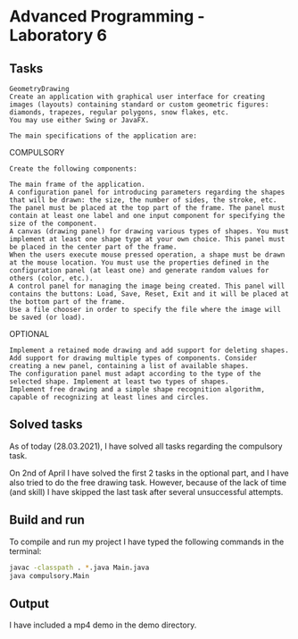 # Advanced Programming - Laboratory 6

## Tasks
```text
GeometryDrawing
Create an application with graphical user interface for creating images (layouts) containing standard or custom geometric figures: diamonds, trapezes, regular polygons, snow flakes, etc.
You may use either Swing or JavaFX.

The main specifications of the application are:

```
COMPULSORY
```text
Create the following components:

The main frame of the application.
A configuration panel for introducing parameters regarding the shapes that will be drawn: the size, the number of sides, the stroke, etc.
The panel must be placed at the top part of the frame. The panel must contain at least one label and one input component for specifying the size of the component.
A canvas (drawing panel) for drawing various types of shapes. You must implement at least one shape type at your own choice. This panel must be placed in the center part of the frame.
When the users execute mouse pressed operation, a shape must be drawn at the mouse location. You must use the properties defined in the configuration panel (at least one) and generate random values for others (color, etc.).
A control panel for managing the image being created. This panel will contains the buttons: Load, Save, Reset, Exit and it will be placed at the bottom part of the frame.
Use a file chooser in order to specify the file where the image will be saved (or load).

```
OPTIONAL
```text
Implement a retained mode drawing and add support for deleting shapes.
Add support for drawing multiple types of components. Consider creating a new panel, containing a list of available shapes.
The configuration panel must adapt according to the type of the selected shape. Implement at least two types of shapes.
Implement free drawing and a simple shape recognition algorithm, capable of recognizing at least lines and circles.

```

## Solved tasks

As of today (28.03.2021), I have solved all tasks regarding the compulsory task.

On 2nd of April I have solved the first 2 tasks in the optional part, and I have also tried to do the free drawing task. However, because of the lack of time (and skill) I have skipped the last task after several unsuccessful  attempts.
## Build and run

To compile and run my project I have typed the following commands in the terminal:
```bash
javac -classpath . *.java Main.java
java compulsory.Main
```

## Output

I have included a mp4 demo in the demo directory.